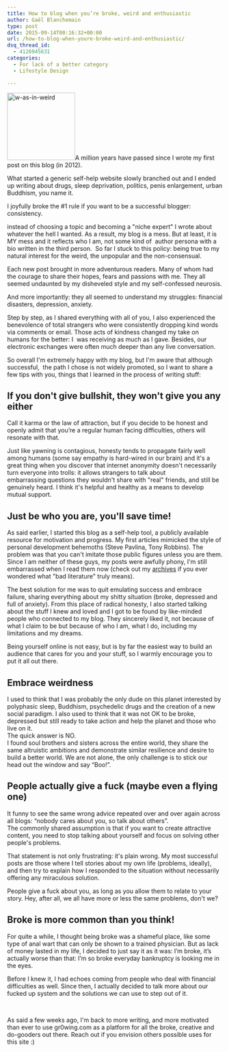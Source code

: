 ```yaml
---
title: How to blog when you’re broke, weird and enthusiastic
author: Gaël Blanchemain
type: post
date: 2015-09-14T00:16:32+00:00
url: /how-to-blog-when-youre-broke-weird-and-enthusiastic/
dsq_thread_id:
  - 4126945631
categories:
  - For lack of a better category
  - Lifestyle Design

---
```

<img class="alignleft size-full wp-image-8805" src="http://www.gr0wing.com/wp-content/uploads/2015/09/w-as-in-weird.jpg" alt="w-as-in-weird" width="159" height="157" srcset="https://www.gr0wing.com/wp-content/uploads/2015/09/w-as-in-weird.jpg 159w, https://www.gr0wing.com/wp-content/uploads/2015/09/w-as-in-weird-100x100.jpg 100w, https://www.gr0wing.com/wp-content/uploads/2015/09/w-as-in-weird-150x148.jpg 150w" sizes="(max-width: 159px) 100vw, 159px" />A million years have passed since I wrote my first post on this blog (in 2012).

What started a generic self-help website slowly branched out and I ended up writing about drugs, sleep deprivation, politics, penis enlargement, urban Buddhism, you name it.

I joyfully broke the #1 rule if you want to be a successful blogger: consistency.

instead of choosing a topic and becoming a "niche expert" I wrote about whatever the hell I wanted. As a result, my blog is a mess. But at least, it is MY mess and it reflects who I am, not some kind of  author persona with a bio written in the third person.  So far I stuck to this policy: being true to my natural interest for the weird, the unpopular and the non-consensual.

Each new post brought in more adventurous readers. Many of whom had the courage to share their hopes, fears and passions with me. They all seemed undaunted by my disheveled style and my self-confessed neurosis.

And more importantly: they all seemed to understand my struggles: financial disasters, depression, anxiety.

Step by step, as I shared everything with all of you, I also experienced the benevolence of total strangers who were consistently dropping kind words via comments or email. Those acts of kindness changed my take on humans for the better: I  was receiving as much as I gave. Besides, our electronic exchanges were often much deeper than any live conversation.

So overall I'm extremely happy with my blog, but I'm aware that although successful,  the path I chose is not widely promoted, so I want to share a few tips with you, things that I learned in the process of writing stuff:

## If you don't give bullshit, they won't give you any either

Call it karma or the law of attraction, but if you decide to be honest and openly admit that you’re a regular human facing difficulties, others will resonate with that.

Just like yawning is contagious, honesty tends to propagate fairly well among humans (some say empathy is hard-wired in our brain) and it's a great thing when you discover that internet anonymity doesn't necessarily turn everyone into trolls: it allows strangers to talk about embarrassing questions they wouldn't share with "real" friends, and still be genuinely heard. I think it's helpful and healthy as a means to develop mutual support.

## Just be who you are, you'll save time!

As said earlier, I started this blog as a self-help tool, a publicly available resource for motivation and progress. My first articles mimicked the style of personal development behemoths (Steve Pavlina, Tony Robbins). The problem was that you can't imitate those public figures unless you are them. Since I am neither of these guys, my posts were awfully phony, I'm still embarrassed when I read them now (check out my [archives][1] if you ever wondered what "bad literature" truly means).

The best solution for me was to quit emulating success and embrace failure, sharing everything about my shitty situation (broke, depressed and full of anxiety). From this place of radical honesty, I also started talking about the stuff I knew and loved and I got to be found by like-minded people who connected to my blog. They sincerely liked it, not because of what I claim to be but because of who I am, what I do, including my limitations and my dreams.

Being yourself online is not easy, but is by far the easiest way to build an audience that cares for you and your stuff, so I warmly encourage you to put it all out there.

## Embrace weirdness

I used to think that I was probably the only dude on this planet interested by polyphasic sleep, Buddhism, psychedelic drugs and the creation of a new social paradigm. I also used to think that it was not OK to be broke, depressed but still ready to take action and help the planet and those who live on it.  
The quick answer is NO.  
I found soul brothers and sisters across the entire world, they share the same altruistic ambitions and demonstrate similar resilience and desire to build a better world. We are not alone, the only challenge is to stick our head out the window and say “Boo!”.

## People actually give a fuck (maybe even a flying one)

It funny to see the same wrong advice repeated over and over again across all blogs: “nobody cares about you, so talk about others”.  
The commonly shared assumption is that if you want to create attractive content, you need to stop talking about yourself and focus on solving other people's problems.

That statement is not only frustrating: it's plain wrong. My most successful posts are those where I tell stories about my own life (problems, ideally), and then try to explain how I responded to the situation without necessarily offering any miraculous solution.

People give a fuck about you, as long as you allow them to relate to your story. Hey, after all, we all have more or less the same problems, don't we?

## Broke is more common than you think!

For quite a while, I thought being broke was a shameful place, like some type of anal wart that can only be shown to a trained physician. But as lack of money lasted in my life, I decided to just say it as it was: I’m broke, it’s actually worse than that: I’m so broke everyday bankruptcy is looking me in the eyes.

Before I knew it, I had echoes coming from people who deal with financial difficulties as well. Since then, I actually decided to talk more about our fucked up system and the solutions we can use to step out of it.

&nbsp;

As said a few weeks ago, I'm back to more writing, and more motivated than ever to use gr0wing.com as a platform for all the broke, creative and do-gooders out there. Reach out if you envision others possible uses for this site :)

 [1]: http://www.gr0wing.com/archives/
